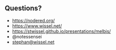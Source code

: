 ##  Questions?

- https://nodered.org/
- https://www.wissel.net/
- https://stwissel.github.io/presentations/melbjs/
- @notessensei
- stephan@wissel.net
